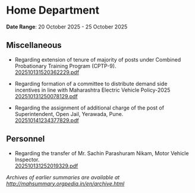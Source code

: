 # Home Department

**Date Range**: 20 October 2025 - 25 October 2025


## Miscellaneous
- Regarding extension of tenure of majority of posts under Combined Probationary Training Program (CPTP-9).\
  [202510131520362229.pdf](https://gr.maharashtra.gov.in/Site/Upload/Government%20Resolutions/English/202510131520362229.pdf)

- Regarding formation of a committee to distribute demand side incentives in line with Maharashtra Electric Vehicle Policy-2025\
  [202510131250078129.pdf](https://gr.maharashtra.gov.in/Site/Upload/Government%20Resolutions/English/202510131250078129.pdf)

- Regarding the assignment of additional charge of the post of Superintendent, Open Jail, Yerawada, Pune.\
  [202510141234377829.pdf](https://gr.maharashtra.gov.in/Site/Upload/Government%20Resolutions/English/202510141234377829.pdf)

## Personnel
- Regarding the transfer of Mr. Sachin Parashuram Nikam, Motor Vehicle Inspector.\
  [202510131252019329.pdf](https://gr.maharashtra.gov.in/Site/Upload/Government%20Resolutions/English/202510131252019329.pdf)


*Archives of earlier summaries are available at http://mahsummary.orgpedia.in/en/archive.html*